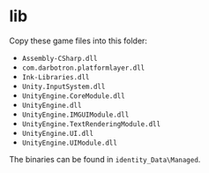 # lib

Copy these game files into this folder:
- `Assembly-CSharp.dll`
- `com.darbotron.platformlayer.dll`
- `Ink-Libraries.dll`
- `Unity.InputSystem.dll`
- `UnityEngine.CoreModule.dll`
- `UnityEngine.dll`
- `UnityEngine.IMGUIModule.dll`
- `UnityEngine.TextRenderingModule.dll`
- `UnityEngine.UI.dll`
- `UnityEngine.UIModule.dll`

The binaries can be found in `identity_Data\Managed`.
